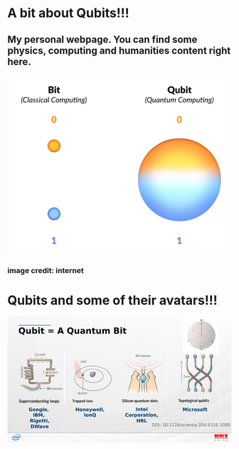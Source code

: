 # A bit about Qubits!!!
## My personal webpage. You can find some physics, computing and humanities content right here.
![alt text](https://github.com/108mk/108mk.github.io/blob/7427aad4d601e5c6d86942a8965a5eb689c5ac05/demo%20pics/qubit.png)

### image credit: internet

# Qubits and some of their avatars!!!
![alt text](https://github.com/108mk/108mk.github.io/blob/07df15890c4d27de81c8be46bfaf6f57db6029df/demo%20pics/4%20qubit%20types.jpg?raw=true)
